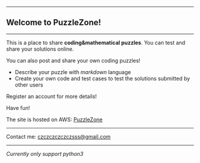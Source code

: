 ___
## Welcome to PuzzleZone!
___

This is a place to share **coding&mathematical puzzles**.  You can test and share your solutions online.

You can also post and share your own coding puzzles!

+ Describe your puzzle with *markdown* language
+ Create your own code and test cases to test the solutions submitted by other users

Register an account for more details!

Have fun!

The site is hosted on AWS: [PuzzleZone](http://www.counterzone.net/puzzles)
___

Contact me:
[czczczczczczsss@gmail.com](mailto:czczczczczczsss@gmail.com)
___
_Currently only support python3_
